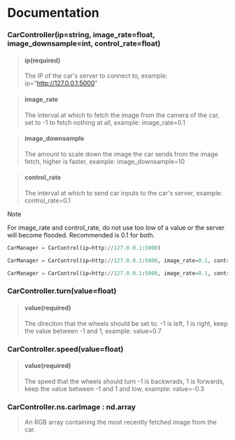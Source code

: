 # Documentation

### CarController(ip=string, image_rate=float, image_downsample=int, control_rate=float)
> #### ip(required)
> The IP of the car's server to connect to, example: ip="http://127.0.0.1:5000"

> #### image_rate
> The interval at which to fetch the image from the camera of the car, set to -1 to fetch nothing at all, example: image_rate=0.1

> #### image_downsample
> The amount to scale down the image the car sends from the image fetch, higher is faster, example: image_downsample=10

> #### control_rate
> The interval at which to send car inputs to the car's server, example: control_rate=0.1</p>

> [!NOTE]
> For image_rate and control_rate, do not use too low of a value or the server will become flooded. Recommended is 0.1 for both.

```python
CarManager = CarControl(ip=http://127.0.0.1:5000)
```
```python
CarManager = CarControl(ip=http://127.0.0.1:5000, image_rate=0.1, control_rate=0.1)
```
```python
CarManager = CarControl(ip=http://127.0.0.1:5000, image_rate=0.1, control_rate=0.1, image_downsample=10)
```

### CarController.turn(value=float)

> #### value(required)
> The direciton that the wheels should be set to. -1 is left, 1 is right, keep the value between -1 and 1, example: value=0.7

### CarController.speed(value=float)
> #### value(required)
> The speed that the wheels should turn -1 is backwrads, 1 is forwards, keep the value between -1 and 1 and low, example: value=-0.3

### CarController.ns.carImage : nd.array
> An RGB array containing the most recently fetched image from the car.
